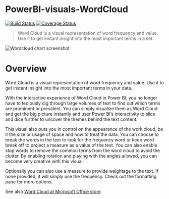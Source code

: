 # PowerBI-visuals-WordCloud
[![Build Status](https://travis-ci.org/Microsoft/PowerBI-visuals-WordCloud.svg?branch=master)](https://travis-ci.org/Microsoft/PowerBI-visuals-WordCloud)
[![Coverage Status](https://coveralls.io/repos/github/Microsoft/PowerBI-visuals-WordCloud/badge.svg?branch=master)](https://coveralls.io/github/Microsoft/PowerBI-visuals-WordCloud)
> Word Cloud is a visual representation of word frequency and value. Use it to get instant insight into the most important terms in a set.

![Wordcloud chart screenshot](https://az158878.vo.msecnd.net/marketing/Partner_21474836617/Product_42949680547/Asset_82e6791c-3970-4cd9-b687-1e9100c8ef5a/WordCloudscreenshot1.png)
# Overview
Word Cloud is a visual representation of word frequency and value. Use it to get instant insight into the most important terms in your data.

With the interactive experience of Word Cloud in Power BI, you no longer have to tediously dig through large volumes of text to find out which terms are prominent or prevalent. You can simply visualize them as Word Cloud and get the big picture instantly and user Power BI’s interactivity to slice and dice further to uncover the themes behind the text content.

This visual also puts you in control on the appearance of the work cloud, be it the size or usage of space and how to treat the data. You can choose to break the words in the text to look for the frequency word or keep word break off to project a measure as a value of the text. You can also enable stop words to remove the common terms from the word cloud to avoid the clutter. By enabling rotation and playing with the angles allowed, you can become very creative with this visual.

Optionally you can also use a measure to provide weightage to the text. If none provided, it will simply use the frequency. Check out the formatting pane for more options.

See also [Word Cloud at Microsoft Office store](https://store.office.com/en-us/app.aspx?assetid=WA104380752&sourcecorrid=037b6fba-5738-4e90-a8ff-c4f1575a0b05&searchapppos=0&ui=en-US&rs=en-US&ad=US&appredirect=false)